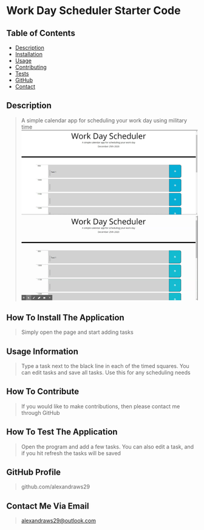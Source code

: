 # Work Day Scheduler Starter Code
## Table of Contents
- [Description](##Description)
- [Installation](##How-to-install)
- [Usage](##Usage-information)
- [Contributing](##how-to-contribute)
- [Tests](##How-to-test-the-application)
- [GitHub](##GitHub-profile)
- [Contact](##Contact-me-via-email)
## Description
> A simple calendar app for scheduling your work day using military time
![](./Develop/images/screenshot.JPG)
![](./Develop/images/functionality.gif)
## How To Install The Application
> Simply open the page and start adding tasks
## Usage Information
> Type a task next to the black line in each of the timed squares. You can edit tasks and save all tasks. Use this for any scheduling needs
## How To Contribute
> If you would like to make contributions, then please contact me through GitHub
## How To Test The Application
> Open the program and add a few tasks. You can also edit a task, and if you hit refresh the tasks will be saved
## GitHub Profile
> github.com/alexandraws29 
## Contact Me Via Email
> <alexandraws29@outlook.com>
    